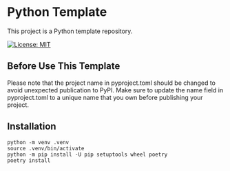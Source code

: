 # Python Template

This project is a Python template repository.

[![License: MIT](https://img.shields.io/badge/License-MIT-yellow.svg)](https://opensource.org/licenses/MIT)


## Before Use This Template

Please note that the project name in pyproject.toml should be changed to avoid unexpected publication to PyPI.
Make sure to update the name field in pyproject.toml to a unique name that you own before publishing your project.

## Installation

```
python -m venv .venv
source .venv/bin/activate
python -m pip install -U pip setuptools wheel poetry
poetry install
```
